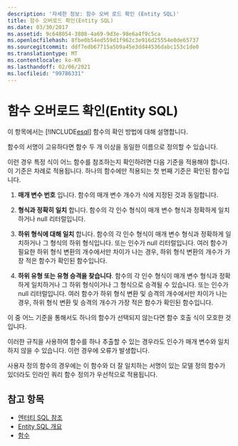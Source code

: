```yaml
---
description: '자세한 정보: 함수 오버 로드 확인 (Entity SQL)'
title: 함수 오버로드 확인(Entity SQL)
ms.date: 03/30/2017
ms.assetid: 9c648054-3808-4a69-9d3e-98e6a4f9c5ca
ms.openlocfilehash: 8fbe0b54ed559d1f962c3e916d25554e0de65737
ms.sourcegitcommit: ddf7edb67715a5b9a45e3dd44536dabc153c1de0
ms.translationtype: MT
ms.contentlocale: ko-KR
ms.lasthandoff: 02/06/2021
ms.locfileid: "99786331"
---
```

# <a name="function-overload-resolution-entity-sql"></a>함수 오버로드 확인(Entity SQL)

이 항목에서는 [!INCLUDE[esql](../../../../../../includes/esql-md.md)] 함수의 확인 방법에 대해 설명합니다.  
  
 함수의 서명이 고유하다면 함수 두 개 이상을 동일한 이름으로 정의할 수 있습니다.  
  
 이런 경우 특정 식이 어느 함수를 참조하는지 확인하려면 다음 기준을 적용해야 합니다. 이 기준은 차례로 적용됩니다. 하나의 함수에만 적용되는 첫 번째 기준은 확인된 함수입니다.  
  
1. **매개 변수 번호** 입니다. 함수의 매개 변수 개수가 식에 지정된 것과 동일합니다.  
  
2. **형식과 정확히 일치** 합니다. 함수의 각 인수 형식이 매개 변수 형식과 정확하게 일치하거나 null 리터럴입니다.  
  
3. **하위 형식에 대해 일치** 합니다. 함수의 각 인수 형식이 매개 변수 형식과 정확하게 일치하거나 그 형식의 하위 형식입니다. 또는 인수가 null 리터럴입니다. 여러 함수가 필요한 하위 형식 변환의 개수에서만 차이가 나는 경우, 하위 형식 변환의 개수가 가장 적은 함수가 확인된 함수입니다.  
  
4. **하위 유형 또는 유형 승격을 찾습니다**. 함수의 각 인수 형식이 매개 변수 형식과 정확하게 일치하거나 그 하위 형식이거나 그 형식으로 승격될 수 있습니다. 또는 인수가 null 리터럴입니다. 여러 함수가 하위 형식 변환 및 승격의 개수에서만 차이가 나는 경우, 하위 형식 변환 및 승격의 개수가 가장 적은 함수가 확인된 함수입니다.  
  
 이 중 어느 기준을 통해서도 하나의 함수가 선택되지 않는다면 함수 호출 식이 모호한 것입니다.  
  
 이러한 규칙을 사용하여 함수를 하나 추출할 수 있는 경우라도 인수가 매개 변수와 일치하지 않을 수 있습니다. 이런 경우에 오류가 발생합니다.  
  
 사용자 정의 함수의 경우에는 이 함수와 더 잘 일치하는 서명이 있는 모델 정의 함수가 있더라도 인라인 쿼리 함수 정의가 우선적으로 적용됩니다.  
  
## <a name="see-also"></a>참고 항목

- [엔터티 SQL 참조](entity-sql-reference.md)
- [Entity SQL 개요](entity-sql-overview.md)
- [함수](functions-entity-sql.md)
